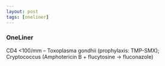 ```yaml
---
layout: post
tags: [oneliner]
---
```



### OneLiner

CD4 <100/mm – Toxoplasma gondhii (prophylaxis: TMP-SMX); Cryptococcus (Amphotericin B + flucytosine -> fluconazole)
